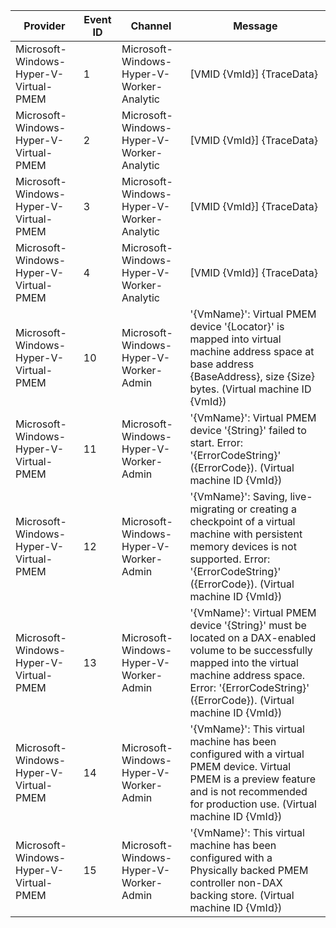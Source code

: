 Provider                                |  Event ID  |  Channel                                    |  Message
----------------------------------------|------------|---------------------------------------------|----------------------------------------------------------------------------------------------------------------------------------------------------------------------------------------------------------------------------
Microsoft-Windows-Hyper-V-Virtual-PMEM  |  1         |  Microsoft-Windows-Hyper-V-Worker-Analytic  |  [VMID {VmId}] {TraceData}
Microsoft-Windows-Hyper-V-Virtual-PMEM  |  2         |  Microsoft-Windows-Hyper-V-Worker-Analytic  |  [VMID {VmId}] {TraceData}
Microsoft-Windows-Hyper-V-Virtual-PMEM  |  3         |  Microsoft-Windows-Hyper-V-Worker-Analytic  |  [VMID {VmId}] {TraceData}
Microsoft-Windows-Hyper-V-Virtual-PMEM  |  4         |  Microsoft-Windows-Hyper-V-Worker-Analytic  |  [VMID {VmId}] {TraceData}
Microsoft-Windows-Hyper-V-Virtual-PMEM  |  10        |  Microsoft-Windows-Hyper-V-Worker-Admin     |  '{VmName}': Virtual PMEM device '{Locator}' is mapped into virtual machine address space at base address {BaseAddress}, size {Size} bytes. (Virtual machine ID {VmId})
Microsoft-Windows-Hyper-V-Virtual-PMEM  |  11        |  Microsoft-Windows-Hyper-V-Worker-Admin     |  '{VmName}': Virtual PMEM device '{String}' failed to start. Error: '{ErrorCodeString}' ({ErrorCode}). (Virtual machine ID {VmId})
Microsoft-Windows-Hyper-V-Virtual-PMEM  |  12        |  Microsoft-Windows-Hyper-V-Worker-Admin     |  '{VmName}': Saving, live-migrating or creating a checkpoint of a virtual machine with persistent memory devices is not supported. Error: '{ErrorCodeString}' ({ErrorCode}). (Virtual machine ID {VmId})
Microsoft-Windows-Hyper-V-Virtual-PMEM  |  13        |  Microsoft-Windows-Hyper-V-Worker-Admin     |  '{VmName}': Virtual PMEM device '{String}' must be located on a DAX-enabled volume to be successfully mapped into the virtual machine address space. Error: '{ErrorCodeString}' ({ErrorCode}). (Virtual machine ID {VmId})
Microsoft-Windows-Hyper-V-Virtual-PMEM  |  14        |  Microsoft-Windows-Hyper-V-Worker-Admin     |  '{VmName}': This virtual machine has been configured with a virtual PMEM device. Virtual PMEM is a preview feature and is not recommended for production use. (Virtual machine ID {VmId})
Microsoft-Windows-Hyper-V-Virtual-PMEM  |  15        |  Microsoft-Windows-Hyper-V-Worker-Admin     |  '{VmName}': This virtual machine has been configured with a Physically backed PMEM controller non-DAX backing store. (Virtual machine ID {VmId})